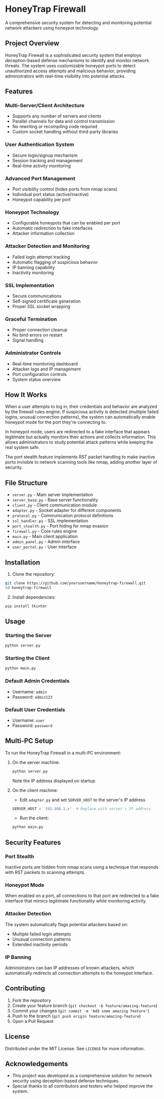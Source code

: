 # HoneyTrap Firewall

A comprehensive security system for detecting and monitoring potential network attackers using honeypot technology.

## Project Overview

HoneyTrap Firewall is a sophisticated security system that employs deception-based defense mechanisms to identify and monitor network threats. The system uses customizable honeypot ports to detect unauthorized access attempts and malicious behavior, providing administrators with real-time visibility into potential attacks.

## Features

### Multi-Server/Client Architecture
- Supports any number of servers and clients
- Parallel channels for data and control transmission
- No rewriting or recompiling code required
- Custom socket handling without third-party libraries

### User Authentication System
- Secure login/signup mechanism
- Session tracking and management
- Real-time activity monitoring

### Advanced Port Management
- Port visibility control (hides ports from nmap scans)
- Individual port status (active/inactive)
- Honeypot capability per port

### Honeypot Technology
- Configurable honeypots that can be enabled per port
- Automatic redirection to fake interfaces
- Attacker information collection

### Attacker Detection and Monitoring
- Failed login attempt tracking
- Automatic flagging of suspicious behavior
- IP banning capability
- Inactivity monitoring

### SSL Implementation
- Secure communications
- Self-signed certificate generation
- Proper SSL socket wrapping

### Graceful Termination
- Proper connection cleanup
- No bind errors on restart
- Signal handling

### Administrator Controls
- Real-time monitoring dashboard
- Attacker logs and IP management
- Port configuration controls
- System status overview

## How It Works

When a user attempts to log in, their credentials and behavior are analyzed by the firewall rules engine. If suspicious activity is detected (multiple failed logins, unusual connection patterns), the system can automatically enable honeypot mode for the port they're connecting to.

In honeypot mode, users are redirected to a fake interface that appears legitimate but actually monitors their actions and collects information. This allows administrators to study potential attack patterns while keeping the real system safe.

The port stealth feature implements RST packet handling to make inactive ports invisible to network scanning tools like nmap, adding another layer of security.

## File Structure

- `server.py` - Main server implementation
- `server_base.py` - Base server functionality
- `client.py` - Client communication module
- `adapter.py` - Socket adapter for different components
- `protocol.py` - Communication protocol definitions
- `ssl_handler.py` - SSL implementation 
- `port_stealth.py` - Port hiding for nmap evasion
- `firewall.py` - Core rules engine
- `main.py` - Main client application
- `admin_panel.py` - Admin interface
- `user_portal.py` - User interface

## Installation

1. Clone the repository:
```bash
git clone https://github.com/yourusername/honeytrap-firewall.git
cd honeytrap-firewall
```

2. Install dependencies:
```bash
pip install tkinter
```

## Usage

### Starting the Server
```bash
python server.py
```

### Starting the Client
```bash
python main.py
```

### Default Admin Credentials
- Username: `admin`
- Password: `admin123`

### Default User Credentials
- Username: `user`
- Password: `password`

## Multi-PC Setup

To run the HoneyTrap Firewall in a multi-PC environment:

1. On the server machine:
   ```bash
   python server.py
   ```
   Note the IP address displayed on startup.

2. On the client machine:
   - Edit `adapter.py` and set `SERVER_HOST` to the server's IP address
   ```python
   SERVER_HOST = '192.168.1.x'  # Replace with server's IP address
   ```
   - Run the client:
   ```bash
   python main.py
   ```

## Security Features

### Port Stealth
Inactive ports are hidden from nmap scans using a technique that responds with RST packets to scanning attempts.

### Honeypot Mode
When enabled on a port, all connections to that port are redirected to a fake interface that mimics legitimate functionality while monitoring activity.

### Attacker Detection
The system automatically flags potential attackers based on:
- Multiple failed login attempts
- Unusual connection patterns
- Extended inactivity periods

### IP Banning
Administrators can ban IP addresses of known attackers, which automatically redirects all connection attempts to the honeypot interface.

## Contributing

1. Fork the repository
2. Create your feature branch (`git checkout -b feature/amazing-feature`)
3. Commit your changes (`git commit -m 'Add some amazing feature'`)
4. Push to the branch (`git push origin feature/amazing-feature`)
5. Open a Pull Request

## License

Distributed under the MIT License. See `LICENSE` for more information.

## Acknowledgements

- This project was developed as a comprehensive solution for network security using deception-based defense techniques.
- Special thanks to all contributors and testers who helped improve the system.
